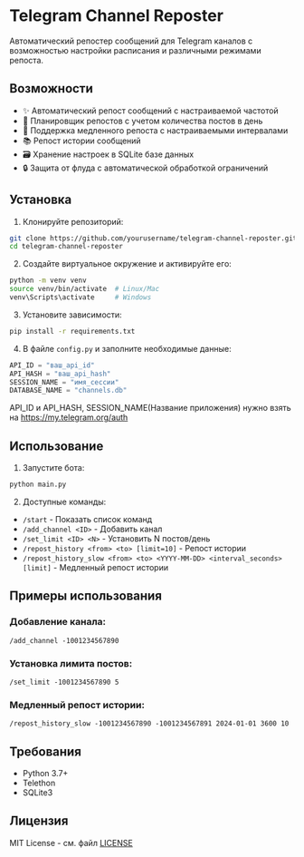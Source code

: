 # Telegram Channel Reposter

Автоматический репостер сообщений для Telegram каналов с возможностью настройки расписания и различными режимами репоста.

## Возможности

- ✨ Автоматический репост сообщений с настраиваемой частотой
- 📅 Планировщик репостов с учетом количества постов в день
- 🔄 Поддержка медленного репоста с настраиваемыми интервалами
- 📚 Репост истории сообщений
- 🗃️ Хранение настроек в SQLite базе данных
- 🔒 Защита от флуда с автоматической обработкой ограничений

## Установка

1. Клонируйте репозиторий:
```bash
git clone https://github.com/yourusername/telegram-channel-reposter.git
cd telegram-channel-reposter
```

2. Создайте виртуальное окружение и активируйте его:
```bash
python -m venv venv
source venv/bin/activate  # Linux/Mac
venv\Scripts\activate     # Windows
```

3. Установите зависимости:
```bash
pip install -r requirements.txt
```

4. В файле `config.py` и заполните необходимые данные:
```python
API_ID = "ваш_api_id"
API_HASH = "ваш_api_hash"
SESSION_NAME = "имя_сессии"
DATABASE_NAME = "channels.db"
```
API_ID и API_HASH, SESSION_NAME(Название приложения) нужно взять на https://my.telegram.org/auth

## Использование

1. Запустите бота:
```bash
python main.py
```

2. Доступные команды:
- `/start` - Показать список команд
- `/add_channel <ID>` - Добавить канал
- `/set_limit <ID> <N>` - Установить N постов/день
- `/repost_history <from> <to> [limit=10]` - Репост истории
- `/repost_history_slow <from> <to> <YYYY-MM-DD> <interval_seconds> [limit]` - Медленный репост истории

## Примеры использования

### Добавление канала:
```
/add_channel -1001234567890
```

### Установка лимита постов:
```
/set_limit -1001234567890 5
```

### Медленный репост истории:
```
/repost_history_slow -1001234567890 -1001234567891 2024-01-01 3600 10
```

## Требования

- Python 3.7+
- Telethon
- SQLite3

## Лицензия

MIT License - см. файл [LICENSE](LICENSE)
